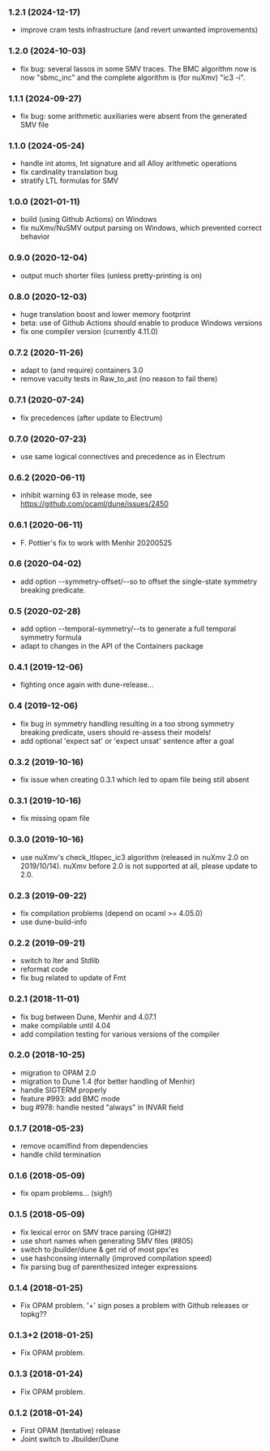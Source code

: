 ### 1.2.1 (2024-12-17)
- improve cram tests infrastructure (and revert unwanted improvements)

### 1.2.0 (2024-10-03)
- fix bug: several lassos in some SMV traces. The BMC algorithm now is now "sbmc_inc" and the complete algorithm is (for nuXmv) "ic3 -i".

### 1.1.1 (2024-09-27)
- fix bug: some arithmetic auxiliaries were absent from the generated SMV file

### 1.1.0 (2024-05-24)
- handle int atoms, Int signature and all Alloy arithmetic operations
- fix cardinality translation bug
- stratify LTL formulas for SMV

### 1.0.0 (2021-01-11)
- build (using Github Actions) on Windows
- fix nuXmv/NuSMV output parsing on Windows, which prevented correct behavior

### 0.9.0 (2020-12-04)
- output much shorter files (unless pretty-printing is on)

### 0.8.0 (2020-12-03)
- huge translation boost and lower memory footprint
- beta: use of Github Actions should enable to produce Windows versions
- fix one compiler version (currently 4.11.0) 

### 0.7.2 (2020-11-26)
- adapt to (and require) containers 3.0
- remove vacuity tests in Raw_to_ast (no reason to fail there)

### 0.7.1 (2020-07-24)
- fix precedences (after update to Electrum)

### 0.7.0 (2020-07-23)
- use same logical connectives and precedence as in Electrum

### 0.6.2 (2020-06-11)
- inhibit warning 63 in release mode, see <https://github.com/ocaml/dune/issues/2450>

### 0.6.1 (2020-06-11)
- F. Pottier's fix to work with Menhir 20200525

### 0.6 (2020-04-02)
- add option --symmetry-offset/--so to offset the single-state symmetry breaking predicate.

### 0.5 (2020-02-28)
- add option --temporal-symmetry/--ts to generate a full temporal symmetry formula
- adapt to changes in the API of the Containers package

### 0.4.1 (2019-12-06)
- fighting once again with dune-release...

### 0.4 (2019-12-06)
- fix bug in symmetry handling resulting in a too strong symmetry breaking predicate, users should re-assess their models!
- add optional 'expect sat' or 'expect unsat' sentence after a goal

### 0.3.2 (2019-10-16)
- fix issue when creating 0.3.1 which led to opam file being still absent

### 0.3.1 (2019-10-16)
- fix missing opam file

### 0.3.0 (2019-10-16)
- use nuXmv's check_ltlspec_ic3 algorithm (released in nuXmv 2.0 on 2019/10/14). nuXmv before 2.0 is not supported at all, please update to 2.0.

### 0.2.3 (2019-09-22)
- fix compilation problems (depend on ocaml >= 4.05.0)
- use dune-build-info

### 0.2.2 (2019-09-21)
- switch to Iter and Stdlib
- reformat code
- fix bug related to update of Fmt

### 0.2.1 (2018-11-01)
- fix bug between Dune, Menhir and 4.07.1
- make compilable until 4.04
- add compilation testing for various versions of the compiler

### 0.2.0 (2018-10-25)
- migration to OPAM 2.0
- migration to Dune 1.4 (for better handling of Menhir)
- handle SIGTERM properly
- feature #993: add BMC mode
- bug #978: handle nested "always" in INVAR field

### 0.1.7 (2018-05-23)
- remove ocamlfind from dependencies
- handle child termination

### 0.1.6 (2018-05-09)
- fix opam problems... (sigh!)

### 0.1.5 (2018-05-09)
- fix lexical error on SMV trace parsing (GH#2)
- use short names when generating SMV files (#805)
- switch to jbuilder/dune & get rid of most ppx'es
- use hashconsing internally (improved compilation speed)
- fix parsing bug of parenthesized integer expressions

### 0.1.4 (2018-01-25)
- Fix OPAM problem. '+' sign poses a problem with Github releases or topkg??

### 0.1.3+2 (2018-01-25)
- Fix OPAM problem.

### 0.1.3 (2018-01-24)
- Fix OPAM problem.

### 0.1.2 (2018-01-24)
- First OPAM (tentative) release
- Joint switch to Jbuilder/Dune

